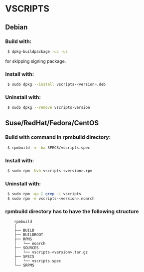 # VSCRIPTS

## Debian

### Build with:

```bash
 $ dpkg-buildpackage -uc -us
```

  for skipping signing package.

### Install with: 

```bash
 $ sudo dpkg --install vscripts-<version>.deb
```

### Uninstall with: 
```bash
 $ sudo dpkg --remove vscripts-version
```


## Suse/RedHat/Fedora/CentOS

### Build with command in rpmbuild directory: 
    
```bash
 $ rpmbuild -v -ba SPECS/vscripts.spec  
```
    
### Install with: 

```bash
 $ sudo rpm -Uvh vscripts-<version>.rpm
```

### Uninstall with:
```bash
 $ sudo rpm -qa | grep -i vscripts
 $ sudo rpm -e vscripts-<version>.noarch
```

### rpmbuild directory has to have the following structure
    
```
    rpmbuild
    |
    ├── BUILD
    ├── BUILDROOT
    ├── RPMS
    │   └── noarch
    ├── SOURCES
    │   └── vscripts-<version>.tar.gz
    ├── SPECS
    │   └── vscripts.spec
    └── SRPMS
```

